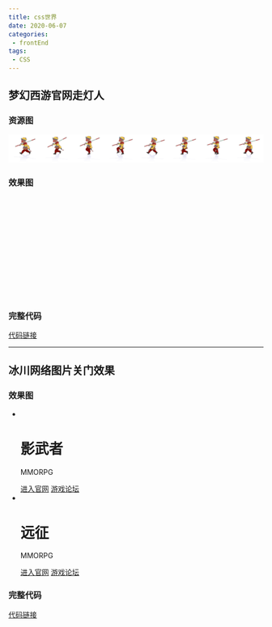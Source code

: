 ```yaml
---
title: css世界
date: 2020-06-07
categories:
 - frontEnd
tags:
 - CSS
---
```


## 梦幻西游官网走灯人
### 资源图
![](../../.vuepress/public/article/folder1/csswalkflash/monkey.png)
### 效果图
<style>
@keyframes move {
  from {
    background-position-x: 0
  }
  to {
    background-position-x: -1600px
  }
}
</style>
<div style="
width:200px;
height:200px;
background:url(https://wavedanger.github.io/blog/article/folder1/csswalkflash/monkey.png) no-repeat left top;animation:move 1.4s steps(8) infinite;"></div>

### 完整代码
[代码链接](https://codepen.io/wavedanger/pen/abdOEpK?editors=1100)

---

## 冰川网络图片关门效果
### 效果图

<link rel="stylesheet" type="text/css" href="./../../.vuepress/public/article/folder1/cssp1/index.css">
<ul>
  <li>
    <img src="https://wavedanger.github.io/blog/article/folder1/cssp1/ywz_game.jpg" alt="">
    <h1>影武者</h1>
    <p>MMORPG</p>
     <div class="left left-1"></div>
     <div class="right">
       <a href="">进入官网</a>
       <a href="">游戏论坛</a>
    </div>
  </li>
  <li>
     <img src="https://wavedanger.github.io/blog/article/folder1/cssp1/yz_game.jpg" alt="">
    <h1>远征</h1>
    <p>MMORPG</p>
     <div class="left left-2"></div>
     <div class="right">
       <a href="">进入官网</a>
       <a href="">游戏论坛</a>
    </div>
  </li>
</ul>

### 完整代码
[代码链接](https://codepen.io/wavedanger/pen/oNbYaRy)